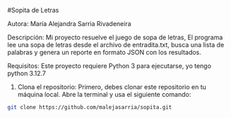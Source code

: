 #Sopita de Letras

Autora: María Alejandra Sarria Rivadeneira 

Descripción: Mi proyecto resuelve el juego de sopa de letras, El programa lee una sopa de letras desde  el archivo de entradita.txt, busca una lista de palabras y genera un reporte en formato JSON con los resultados.

Requisitos:
Este proyecto requiere Python 3 para ejecutarse, yo tengo python 3.12.7

1. Clona el repositorio:
Primero, debes clonar este repositorio en tu máquina local. Abre la terminal y usa el siguiente comando:

```bash
git clone https://github.com/malejasarria/sopita.git